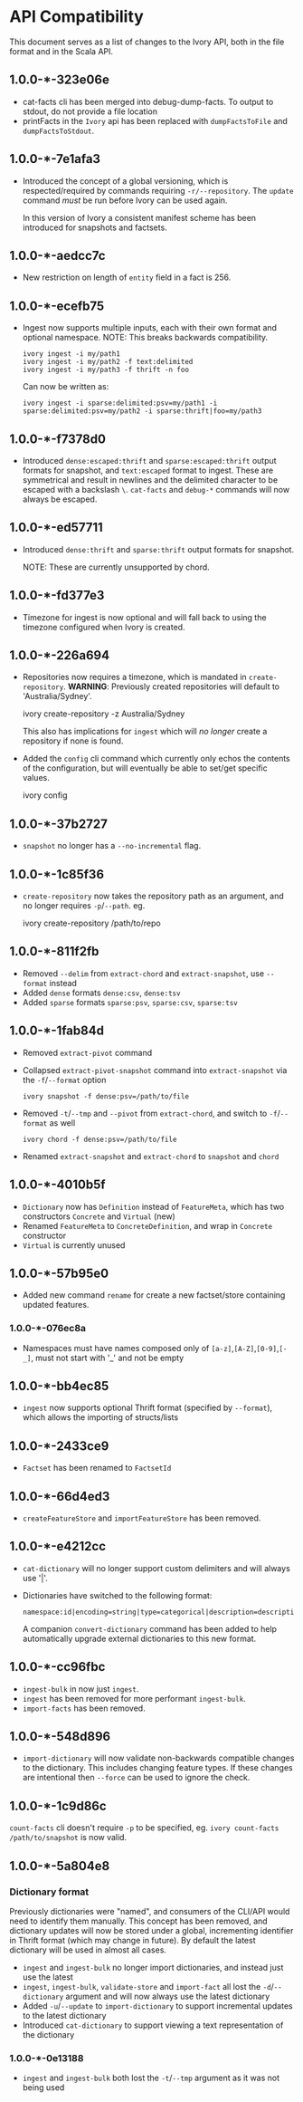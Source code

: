 API Compatibility
=================

This document serves as a list of changes to the Ivory API, both in the file format and in the Scala API.

## 1.0.0-*-323e06e

- cat-facts cli has been merged into debug-dump-facts. To output to stdout, do not provide a file location
- printFacts in the `Ivory` api has been replaced with `dumpFactsToFile` and `dumpFactsToStdout`.

## 1.0.0-*-7e1afa3

- Introduced the concept of a global versioning, which is respected/required by commands requiring `-r/--repository`.
  The `update` command _must_ be run before Ivory can be used again.

  In this version of Ivory a consistent manifest scheme has been introduced for snapshots and factsets.

## 1.0.0-*-aedcc7c

- New restriction on length of `entity` field in a fact is 256.

## 1.0.0-*-ecefb75

- Ingest now supports multiple inputs, each with their own format and optional namespace.
  NOTE: This breaks backwards compatibility.

      ivory ingest -i my/path1
      ivory ingest -i my/path2 -f text:delimited
      ivory ingest -i my/path3 -f thrift -n foo

  Can now be written as:

      ivory ingest -i sparse:delimited:psv=my/path1 -i sparse:delimited:psv=my/path2 -i sparse:thrift|foo=my/path3

## 1.0.0-*-f7378d0

- Introduced `dense:escaped:thrift` and `sparse:escaped:thrift` output formats for snapshot, and `text:escaped` format
  to ingest. These are symmetrical and result in newlines and the delimited character to be escaped with a backslash `\`.
  `cat-facts` and `debug-*` commands will now always be escaped.

## 1.0.0-*-ed57711

- Introduced `dense:thrift` and `sparse:thrift` output formats for snapshot.

  NOTE: These are currently unsupported by chord.

## 1.0.0-*-fd377e3

- Timezone for ingest is now optional and will fall back to using the timezone configured when Ivory is created.

## 1.0.0-*-226a694

- Repositories now requires a timezone, which is mandated in `create-repository`.
  **WARNING**: Previously created repositories will default to 'Australia/Sydney'.

    ivory create-repository -z Australia/Sydney

  This also has implications for `ingest` which will _no longer_ create a repository if none is found.
- Added the `config` cli command which currently only echos the contents of the configuration, but will eventually
  be able to set/get specific values.

    ivory config

## 1.0.0-*-37b2727

 - `snapshot` no longer has a `--no-incremental` flag.

## 1.0.0-*-1c85f36

- `create-repository` now takes the repository path as an argument, and no longer requires `-p`/`--path`. eg.

    ivory create-repository /path/to/repo

## 1.0.0-*-811f2fb

- Removed `--delim` from `extract-chord` and `extract-snapshot`, use `--format` instead
- Added `dense` formats `dense:csv`, `dense:tsv`
- Added `sparse` formats `sparse:psv`, `sparse:csv`, `sparse:tsv`

## 1.0.0-*-1fab84d

- Removed `extract-pivot` command
- Collapsed `extract-pivot-snapshot` command into `extract-snapshot` via the `-f`/`--format` option

      ivory snapshot -f dense:psv=/path/to/file

- Removed `-t`/`--tmp` and `--pivot` from `extract-chord`, and switch to `-f`/`--format` as well

      ivory chord -f dense:psv=/path/to/file
- Renamed `extract-snapshot` and `extract-chord` to `snapshot` and `chord`

## 1.0.0-*-4010b5f

- `Dictionary` now has `Definition` instead of `FeatureMeta`, which has two constructors `Concrete` and `Virtual` (new)
- Renamed `FeatureMeta` to `ConcreteDefinition`, and wrap in `Concrete` constructor
- `Virtual` is currently unused

## 1.0.0-*-57b95e0

- Added new command `rename` for create a new factset/store containing updated features.

### 1.0.0-*-076ec8a

- Namespaces must have names composed only of `[a-z]`,`[A-Z]`,`[0-9]`,`[-_]`, must not start with '_' and not be empty

## 1.0.0-*-bb4ec85

- `ingest` now supports optional Thrift format (specified by `--format`), which allows the importing of structs/lists

## 1.0.0-*-2433ce9

- `Factset` has been renamed to `FactsetId`

## 1.0.0-*-66d4ed3

- `createFeatureStore` and `importFeatureStore` has been removed.

## 1.0.0-*-e4212cc

- `cat-dictionary` will no longer support custom delimiters and will always use '|'.
- Dictionaries have switched to the following format:

      namespace:id|encoding=string|type=categorical|description=description|tombstone=NA

  A companion `convert-dictionary` command has been added to help automatically upgrade external dictionaries to this
  new format.

## 1.0.0-*-cc96fbc

- `ingest-bulk` in now just `ingest`.
- `ingest` has been removed for more performant `ingest-bulk`.
- `import-facts` has been removed.

## 1.0.0-*-548d896

- `import-dictionary` will now validate non-backwards compatible changes to the dictionary.
  This includes changing feature types. If these changes are intentional then `--force` can be used to ignore the check.

## 1.0.0-*-1c9d86c

`count-facts` cli doesn't require `-p` to be specified, eg. `ivory count-facts /path/to/snapshot` is now valid.

## 1.0.0-*-5a804e8

### Dictionary format

Previously dictionaries were "named", and consumers of the CLI/API would need to identify them manually.
This concept has been removed, and dictionary updates will now be stored under a global, incrementing identifier
in Thrift format (which may change in future).
By default the latest dictionary will be used in almost all cases.

- `ingest` and `ingest-bulk` no longer import dictionaries, and instead just use the latest
- `ingest`, `ingest-bulk`, `validate-store` and `import-fact` all lost the `-d`/`--dictionary` argument and will now
  always use the latest dictionary
- Added `-u`/`--update` to `import-dictionary` to support incremental updates to the latest dictionary
- Introduced `cat-dictionary` to support viewing a text representation of the dictionary

### 1.0.0-*-0e13188

- `ingest` and `ingest-bulk` both lost the `-t`/`--tmp` argument as it was not being used
